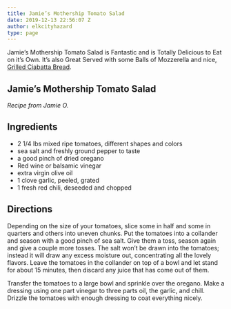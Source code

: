 ```yaml
---
title: Jamie’s Mothership Tomato Salad
date: 2019-12-13 22:56:07 Z
author: elkcityhazard
type: page
---
```


Jamie&#8217;s Mothership Tomato Salad is Fantastic and is Totally Delicious to Eat on it&#8217;s Own. It&#8217;s also Great Served with some Balls of Mozzerella and nice, [Grilled Ciabatta Bread][1].

## Jamie&#8217;s Mothership Tomato Salad

_Recipe from Jamie O._

## Ingredients

  * 2 1/4 lbs mixed ripe tomatoes, different shapes and colors
  * sea salt and freshly ground pepper to taste
  * a good pinch of dried oregano
  * Red wine or balsamic vinegar
  * extra virgin olive oil
  * 1 clove garlic, peeled, grated
  * 1 fresh red chili, deseeded and chopped

## Directions

Depending on the size of your tomatoes, slice some in half and some in quarters and others into uneven chunks. Put the tomatoes into a collander and season with a good pinch of sea salt. Give them a toss, season again and give a couple more tosses. The salt won&#8217;t be drawn into the tomatoes; instead it will draw any excess moisture out, concentrating all the lovely flavors. Leave the tomatoes in the collander on top of a bowl and let stand for about 15 minutes, then discard any juice that has come out of them.

Transfer the tomatoes to a large bowl and sprinkle over the oregano. Make a dressing using one part vinegar to three parts oil, the garlic, and chill. Drizzle the tomatoes with enough dressing to coat everything nicely.

 [1]: /wordpress/easy-bread-recipes/easy-homemade-bread/